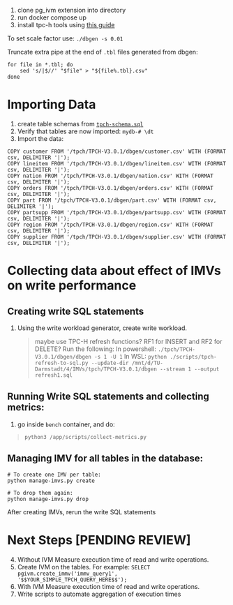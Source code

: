1. clone pg_ivm extension into directory
1. run docker compose up
3. install tpc-h tools using [this guide](https://github.com/FlashSQL/mijin-til/blob/master/benchmark/how-to-install-tpch-for-pgsql.md)

To set scale factor use: `./dbgen -s 0.01`

Truncate extra pipe at the end of `.tbl` files generated from dbgen:
```
for file in *.tbl; do
    sed 's/|$//' "$file" > "${file%.tbl}.csv"
done
```

# Importing Data
1. create table schemas from [`tpch-schema.sql`](https://github.com/dimitri/tpch-citus/blob/master/schema/tpch-schema.sql)
2. Verify that tables are now imported: `mydb-# \dt`
3. Import the data:
```
COPY customer FROM '/tpch/TPCH-V3.0.1/dbgen/customer.csv' WITH (FORMAT csv, DELIMITER '|');
COPY lineitem FROM '/tpch/TPCH-V3.0.1/dbgen/lineitem.csv' WITH (FORMAT csv, DELIMITER '|');
COPY nation FROM '/tpch/TPCH-V3.0.1/dbgen/nation.csv' WITH (FORMAT csv, DELIMITER '|');
COPY orders FROM '/tpch/TPCH-V3.0.1/dbgen/orders.csv' WITH (FORMAT csv, DELIMITER '|');
COPY part FROM '/tpch/TPCH-V3.0.1/dbgen/part.csv' WITH (FORMAT csv, DELIMITER '|');
COPY partsupp FROM '/tpch/TPCH-V3.0.1/dbgen/partsupp.csv' WITH (FORMAT csv, DELIMITER '|');
COPY region FROM '/tpch/TPCH-V3.0.1/dbgen/region.csv' WITH (FORMAT csv, DELIMITER '|');
COPY supplier FROM '/tpch/TPCH-V3.0.1/dbgen/supplier.csv' WITH (FORMAT csv, DELIMITER '|');
```

# Collecting data about effect of IMVs on write performance 
## Creating write SQL statements
1. Using the write workload generator, create write workload. 
    > maybe use TPC-H refresh functions? RF1 for INSERT and RF2 for DELETE? Run the following:
    In powershell: `./tpch/TPCH-V3.0.1/dbgen/dbgen -s 1 -U 1`
    In WSL: `python ./scripts/tpch-refresh-to-sql.py --update-dir /mnt/d/TU-Darmstadt/4/IMVs/tpch/TPCH-V3.0.1/dbgen --stream 1 --output refresh1.sql`

## Running Write SQL statements and collecting metrics:
1. go inside `bench` container, and do:
> `python3 /app/scripts/collect-metrics.py`

## Managing IMV for all tables in the database:
```
# To create one IMV per table:
python manage-imvs.py create

# To drop them again:
python manage-imvs.py drop
```

After creating IMVs, rerun the write SQL statements

# Next Steps [PENDING REVIEW]
4. Without IVM Measure execution time of read and write operations.
5. Create IVM on the tables. For example:
`SELECT pgivm.create_immv('immv_query1', '$$YOUR_SIMPLE_TPCH_QUERY_HERE$$');`
6. With IVM Measure execution time of read and write operations.
7. Write scripts to automate aggregation of execution times